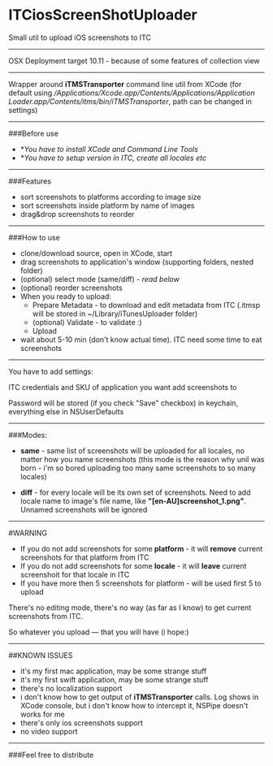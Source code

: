 # ITCiosScreenShotUploader

Small util to upload iOS screenshots to ITC

****
OSX Deployment target 10.11 - because of some features of collection view 
****

Wrapper around **iTMSTransporter** command line util from XCode (for default using */Applications/Xcode.app/Contents/Applications/Application Loader.app/Contents/itms/bin/iTMSTransporter*, path can be changed in settings)

****
###Before use
* **You have to install XCode and Command Line Tools*
* **You have to setup version in ITC, create all locales etc* 

****
###Features
* sort screenshots to platforms according to image size
* sort screenshots inside platform by name of images
* drag&drop screenshots to reorder

****

###How to use
* clone/download source, open in XCode, start
* drag screenshots to application's window (supporting folders, nested folder)
* (optional) select mode (same/diff) - *read below*
* (optional) reorder screenshots
* When you ready to upload:
	* Prepare Metadata - to download and edit metadata from ITC (.itmsp will be stored in ~/Library/iTunesUploader folder)
	* (optional) Validate - to validate :)
	* Upload
* wait about 5-10 min (don't know actual time). ITC need some time to eat screenshots 
	

****

You have to add settings:

 ITC credentials and SKU of application you want add screenshots to

 Password will be stored (if you check "Save" checkbox) in keychain, everything else in NSUserDefaults

****

###Modes:

* **same** - same list of screenshots will be uploaded for all locales, no matter how you name screenshots (this mode is the reason why unil was born - i'm so bored uploading too many same screenshots to so many locales)

* **diff** - for every locale will be its own set of screenshots. Need to add locale name to image's file name, like **"[en-AU]screenshot_1.png"**. Unnamed screenshots will be ignored

****
#WARNING
* If you do not add screenshots for some **platform** - it will **remove** current screenshots for that platform from ITC
* If you do not add screenshots for some **locale** - it will **leave** current screenshoit for that locale in ITC 
* If you have more then 5 screenshots for platform - will be used first 5 to upload

There's no editing mode, there's no way (as far as I know) to get current screenshots from ITC. 

So whatever you upload — that you will have (i hope:)


 
****
##KNOWN ISSUES
* it's my first mac application, may be some strange stuff
* it's my first swift application, may be some strange stuff
* there's no localization support
* i don't know how to get output of **iTMSTransporter** calls. Log shows in XCode console, but i don't know how to intercept it, NSPipe doesn't works for me
* there's only ios screenshots support 
* no video support

****

###Feel free to distribute
